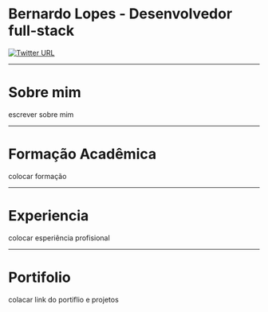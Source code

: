 # Bernardo Lopes - Desenvolvedor full-stack

[![Twitter URL](https://img.shields.io/twitter/url/https/twitter.com/theleoad.svg?style=social&label=%20%40theleoad)](https://twitter.com/theleoad)

---
# Sobre mim
escrever sobre mim

---
# Formação Acadêmica
colocar formação

---
# Experiencia
colocar esperiência profisional

----

# Portifolio
colacar link do portiflio e projetos
